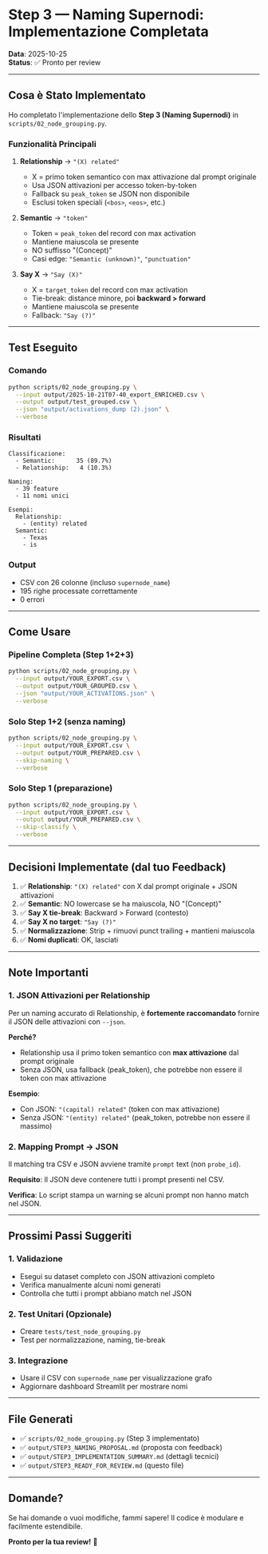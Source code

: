 # Step 3 — Naming Supernodi: Implementazione Completata

**Data**: 2025-10-25  
**Status**: ✅ Pronto per review

---

## Cosa è Stato Implementato

Ho completato l'implementazione dello **Step 3 (Naming Supernodi)** in `scripts/02_node_grouping.py`.

### Funzionalità Principali

1. **Relationship** → `"(X) related"`
   - X = primo token semantico con max attivazione dal prompt originale
   - Usa JSON attivazioni per accesso token-by-token
   - Fallback su `peak_token` se JSON non disponibile
   - Esclusi token speciali (`<bos>`, `<eos>`, etc.)

2. **Semantic** → `"token"`
   - Token = `peak_token` del record con max activation
   - Mantiene maiuscola se presente
   - NO suffisso "(Concept)"
   - Casi edge: `"Semantic (unknown)"`, `"punctuation"`

3. **Say X** → `"Say (X)"`
   - X = `target_token` del record con max activation
   - Tie-break: distance minore, poi **backward > forward**
   - Mantiene maiuscola se presente
   - Fallback: `"Say (?)"`

---

## Test Eseguito

### Comando
```bash
python scripts/02_node_grouping.py \
  --input output/2025-10-21T07-40_export_ENRICHED.csv \
  --output output/test_grouped.csv \
  --json "output/activations_dump (2).json" \
  --verbose
```

### Risultati
```
Classificazione:
  - Semantic:      35 (89.7%)
  - Relationship:   4 (10.3%)

Naming:
  - 39 feature
  - 11 nomi unici

Esempi:
  Relationship:
    - (entity) related
  Semantic:
    - Texas
    - is
```

### Output
- CSV con 26 colonne (incluso `supernode_name`)
- 195 righe processate correttamente
- 0 errori

---

## Come Usare

### Pipeline Completa (Step 1+2+3)
```bash
python scripts/02_node_grouping.py \
  --input output/YOUR_EXPORT.csv \
  --output output/YOUR_GROUPED.csv \
  --json "output/YOUR_ACTIVATIONS.json" \
  --verbose
```

### Solo Step 1+2 (senza naming)
```bash
python scripts/02_node_grouping.py \
  --input output/YOUR_EXPORT.csv \
  --output output/YOUR_PREPARED.csv \
  --skip-naming \
  --verbose
```

### Solo Step 1 (preparazione)
```bash
python scripts/02_node_grouping.py \
  --input output/YOUR_EXPORT.csv \
  --output output/YOUR_PREPARED.csv \
  --skip-classify \
  --verbose
```

---

## Decisioni Implementate (dal tuo Feedback)

1. ✅ **Relationship**: `"(X) related"` con X dal prompt originale + JSON attivazioni
2. ✅ **Semantic**: NO lowercase se ha maiuscola, NO "(Concept)"
3. ✅ **Say X tie-break**: Backward > Forward (contesto)
4. ✅ **Say X no target**: `"Say (?)"`
5. ✅ **Normalizzazione**: Strip + rimuovi punct trailing + mantieni maiuscola
6. ✅ **Nomi duplicati**: OK, lasciati

---

## Note Importanti

### 1. JSON Attivazioni per Relationship
Per un naming accurato di Relationship, è **fortemente raccomandato** fornire il JSON delle attivazioni con `--json`.

**Perché?**
- Relationship usa il primo token semantico con **max attivazione** dal prompt originale
- Senza JSON, usa fallback (peak_token), che potrebbe non essere il token con max attivazione

**Esempio**:
- Con JSON: `"(capital) related"` (token con max attivazione)
- Senza JSON: `"(entity) related"` (peak_token, potrebbe non essere il massimo)

### 2. Mapping Prompt → JSON
Il matching tra CSV e JSON avviene tramite `prompt` text (non `probe_id`).

**Requisito**: Il JSON deve contenere tutti i prompt presenti nel CSV.

**Verifica**: Lo script stampa un warning se alcuni prompt non hanno match nel JSON.

---

## Prossimi Passi Suggeriti

### 1. Validazione
- Esegui su dataset completo con JSON attivazioni completo
- Verifica manualmente alcuni nomi generati
- Controlla che tutti i prompt abbiano match nel JSON

### 2. Test Unitari (Opzionale)
- Creare `tests/test_node_grouping.py`
- Test per normalizzazione, naming, tie-break

### 3. Integrazione
- Usare il CSV con `supernode_name` per visualizzazione grafo
- Aggiornare dashboard Streamlit per mostrare nomi

---

## File Generati

- ✅ `scripts/02_node_grouping.py` (Step 3 implementato)
- ✅ `output/STEP3_NAMING_PROPOSAL.md` (proposta con feedback)
- ✅ `output/STEP3_IMPLEMENTATION_SUMMARY.md` (dettagli tecnici)
- ✅ `output/STEP3_READY_FOR_REVIEW.md` (questo file)

---

## Domande?

Se hai domande o vuoi modifiche, fammi sapere! Il codice è modulare e facilmente estendibile.

**Pronto per la tua review!** 🚀

